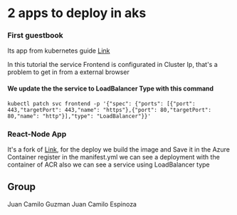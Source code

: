# 2 apps to deploy in aks

### First guestbook

Its app from kubernetes guide [Link](https://kubernetes.io/docs/tutorials/stateless-application/guestbook/) 

In this tutorial the service Frontend is configurated in Cluster Ip, that's a problem to get in from a external browser
#### We update the the service to LoadBalancer Type with this command 
``
kubectl patch svc frontend -p '{"spec": {"ports": [{"port": 443,"targetPort": 443,"name": "https"},{"port": 80,"targetPort": 80,"name": "http"}],"type": "LoadBalancer"}}'
``

### React-Node App

It's a fork of [Link](https://github.com/bbachi/react-nodejs-example), for the deploy we build the image and Save it in the Azure Container register in the manifest.yml we can see a deployment with the container of ACR also we can see a service using LoadBalancer type


## Group  

Juan Camilo Guzman
Juan Camilo Espinoza
